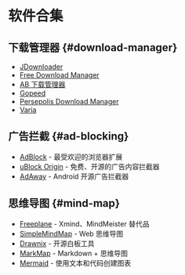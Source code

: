 # 软件合集

## 下载管理器 {#download-manager}

- [JDownloader](https://jdownloader.org/ "247.1K")
- [Free Download Manager](https://www.freedownloadmanager.org/zh/ "180.5K")
- [AB 下载管理器](https://abdownloadmanager.com/ "11.7K, 10.9k stars")
- [Gopeed](https://gopeed.com/zh-CN "344, 20.7k stars")
- [Persepolis Download Manager](https://persepolisdm.github.io/ "109, 6.9k stars")
- [Varia](https://giantpinkrobots.github.io/varia/ "0, 1.2k stars")
<!-- - [Motrix](https://motrix.app/zh-CN/ "不活跃")
- [Xtreme Download Manager](https://xtremedownloadmanager.com/ "不活跃")
- [Neat Download Manager](https://www.neatdownloadmanager.com/ "不活跃") -->

## 广告拦截 {#ad-blocking}

- [AdBlock](https://getadblock.com/zh_CN/) - 最受欢迎的浏览器扩展
- [uBlock Origin](https://ublockorigin.com/) - 免费、开源的广告内容拦截器
- [AdAway](https://adaway.org/) - Android 开源广告拦截器

## 思维导图 {#mind-map}

- [Freeplane](https://docs.freeplane.org/) - Xmind、MindMeister 替代品
- [SimpleMindMap](https://wanglin2.github.io/mind-map-docs/) - Web 思维导图
- [Drawnix](https://drawnix.com/) - 开源白板工具
- [MarkMap](https://markmap.js.org/) - Markdown + 思维导图
- [Mermaid](https://mermaid.js.org/) - 使用文本和代码创建图表